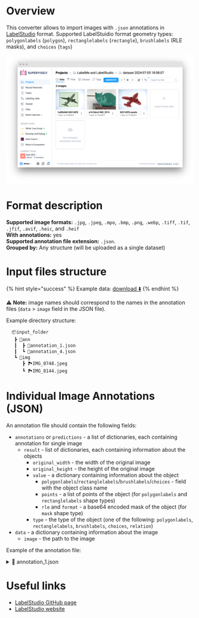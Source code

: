 # Overview

This converter allows to import images with `.json` annotations in <a href="https://labelstud.io/guide/export#Label-Studio-JSON-format-of-annotated-tasks" target="_blank">LabelStudio</a> format.
Supported LabelStuidio format geometry types: `polygonlabels` (`polygon`), `rectanglelabels` (`rectangle`), `brushlabels` (RLE masks), and `choices` (`tags`)

![Result of the import](./images/labelstudio_res.png)

# Format description

**Supported image formats:** `.jpg`, `.jpeg`, `.mpo`, `.bmp`, `.png`, `.webp`, `.tiff`, `.tif`, `.jfif`, `.avif`, `.heic`, and `.heif`<br>
**With annotations:** yes<br>
**Supported annotation file extension:** `.json`.<br>
**Grouped by:** Any structure (will be uploaded as a single dataset)<br>

# Input files structure

{% hint style="success" %}
Example data: [download ⬇️](https://github.com/user-attachments/files/16183688/label_studio_demo.zip)
{% endhint %}

⚠️ **Note:** image names should correspond to the names in the annotation files (`data` > `image` field in the JSON file).

Example directory structure:

```text
  📦input_folder
   ┣ 📂ann
   ┃  ┣ 📄annotation_1.json
   ┃  ┗ 📄annotation_4.json
   ┗ 📂img
      ┣ 🏞️IMG_0748.jpeg
      ┗ 🏞️IMG_8144.jpeg

```

# Individual Image Annotations (JSON)

An annotation file should contain the following fields:

- `annotations` or `predictions` - a list of dictionaries, each containing annotation for single image
  - `result` - list of dictionaries, each containing information about the objects
    - `original_width` - the width of the original image
    - `original_height` - the height of the original image
    - `value` - a dictionary containing information about the object
      - `polygonlabels`/`rectanglelabels`/`brushlabels`/`choices` - field with the object class name
      - `points` - a list of points of the object (for `polygonlabels` and `rectanglelabels` shape types)
      - `rle` and `format` - a base64 encoded mask of the object (for `mask` shape type)
    - `type` - the type of the object (one of the following: `polygonlabels`, `rectanglelabels`, `brushlabels`, `choices`, `relation`)
- `data` - a dictionary containing information about the image
  - `image` - the path to the image

Example of the annotation file:

<details>
    <summary>📄 annotation_1.json</summary>

```json
[
  {
    "id": 13,
    "annotations": [
      {
        "id": 7,
        "completed_by": 1,
        "result": [
          {
            "original_width": 1280,
            "original_height": 853,
            "image_rotation": 0,
            "value": {
              "x": 14.107390372983872,
              "y": 15.524193548387096,
              "width": 61.535093245967744,
              "height": 70.36290322580646,
              "rotation": 0,
              "rectanglelabels": ["Airplane"]
            },
            "id": "eGEJdycmv3",
            "from_name": "label",
            "to_name": "image",
            "type": "rectanglelabels",
            "origin": "manual"
          }
        ],
        "was_cancelled": false,
        "ground_truth": false,
        "created_at": "2024-07-05T13:18:24.130642Z",
        "updated_at": "2024-07-05T13:18:24.130665Z",
        "draft_created_at": null,
        "lead_time": 7.935,
        "prediction": {},
        "result_count": 0,
        "unique_id": "f527f9c8-affe-469b-991a-70ec6fd79e54",
        "import_id": null,
        "last_action": null,
        "task": 13,
        "project": 8,
        "updated_by": 1,
        "parent_prediction": null,
        "parent_annotation": null,
        "last_created_by": null
      }
    ],
    "file_upload": "airplane.jpg",
    "drafts": [],
    "predictions": [],
    "data": {
      "image": "/data/upload/8/airplane.jpg"
    },
    "meta": {},
    "created_at": "2024-07-05T13:18:14.329289Z",
    "updated_at": "2024-07-05T13:18:24.152845Z",
    "inner_id": 1,
    "total_annotations": 1,
    "cancelled_annotations": 0,
    "total_predictions": 0,
    "comment_count": 0,
    "unresolved_comment_count": 0,
    "last_comment_updated_at": null,
    "project": 8,
    "updated_by": 1,
    "comment_authors": []
  }
]
```

</details>

# Useful links

- <a href="https://github.com/HumanSignal/label-studio?tab=readme-ov-file#try-out-label-studio" target="_blank">LabelStudio GitHub page</a>
- <a href="https://labelstud.io/" target="_blank">LabelStudio website</a>
